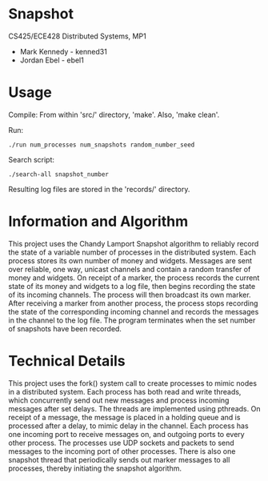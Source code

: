 Snapshot
========
CS425/ECE428 Distributed Systems, MP1

 - Mark Kennedy - kenned31
 - Jordan Ebel  - ebel1

Usage
=====
Compile: From within 'src/' directory, 'make'.  Also, 'make clean'.

Run: 
    
    ./run num_processes num_snapshots random_number_seed

Search script:

    ./search-all snapshot_number

Resulting log files are stored in the 'records/' directory.

Information and Algorithm
==========================
This project uses the Chandy Lamport Snapshot algorithm to reliably record the state of a variable number of processes in the distributed system.  Each process stores its own number of money and widgets.  Messages are sent over reliable, one way, unicast channels and contain a random transfer of money and widgets.  On receipt of a marker, the process records the current state of its money and widgets to a log file, then begins recording the state of its incoming channels.  The process will then broadcast its own marker.  After receiving a marker from another process, the process stops recording the state of the corresponding incoming channel and records the messages in the channel to the log file.  The program terminates when the set number of snapshots have been recorded.

Technical Details
==================
This project uses the fork() system call to create processes to mimic nodes in a distributed system.  Each process has both read and write threads, which concurrently send out new messages and process incoming messages after set delays.  The threads are implemented using pthreads.  On receipt of a message, the message is placed in a holding queue and is processed after a delay, to mimic delay in the channel.  Each process has one incoming port to receive messages on, and outgoing ports to every other process.  The processes use UDP sockets and packets to send messages to the incoming port of other processes.  There is also one snapshot thread that periodically sends out marker messages to all processes, thereby initiating the snapshot algorithm.

